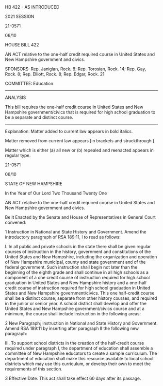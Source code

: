  HB 422 - AS INTRODUCED

 

 

2021 SESSION

 21-0571

 06/10

 

HOUSE BILL 422

 

AN ACT relative to the one-half credit required course in United States and New Hampshire government and civics.

 

SPONSORS: Rep. Janigian, Rock. 8; Rep. Torosian, Rock. 14; Rep. Gay, Rock. 8; Rep. Elliott, Rock. 8; Rep. Edgar, Rock. 21

 

COMMITTEE: Education

 

-----------------------------------------------------------------

 

ANALYSIS

 

 This bill requires the one-half credit course in United States and New Hampshire government/civics that is required for high school graduation to be a separate and distinct course.

 

- - - - - - - - - - - - - - - - - - - - - - - - - - - - - - - - - - - - - - - - - - - - - - - - - - - - - - - - - - - - - - - - - - - - - - - - - - - 

 

Explanation: Matter added to current law appears in bold italics.

 Matter removed from current law appears [in brackets and struckthrough.]

 Matter which is either (a) all new or (b) repealed and reenacted appears in regular type.

 21-0571

 06/10

 

STATE OF NEW HAMPSHIRE

 

In the Year of Our Lord Two Thousand Twenty One

 

AN ACT relative to the one-half credit required course in United States and New Hampshire government and civics.

 

Be it Enacted by the Senate and House of Representatives in General Court convened:

 

 1 Instruction in National and State History and Government. Amend the introductory paragraph of RSA 189:11, I to read as follows: 

 I. In all public and private schools in the state there shall be given regular courses of instruction in the history, government and constitutions of the United States and New Hampshire, including the organization and operation of New Hampshire municipal, county and state government and of the federal government. Such instruction shall begin not later than the beginning of the eighth grade and shall continue in all high schools as a component of a one credit course of instruction required for high school graduation in United States and New Hampshire history and a one-half credit course of instruction required for high school graduation in United States and New Hampshire government/civics. This one half-credit course shall be a distinct course, separate from other history courses, and required in the junior or senior year. A school district shall develop and offer the United States and New Hampshire government/civics course and at a minimum, the course shall include instruction in the following areas: 

 2 New Paragraph; Instruction in National and State History and Government. Amend RSA 189:11 by inserting after paragraph II the following new paragraph:

 III. To support school districts in the creation of the half-credit course required under paragraph I, the department of education shall assemble a committee of New Hampshire educators to create a sample curriculum. The department of education shall make this resource available to local school districts which may use this curriculum, or develop their own to meet the requirements of this section. 

 3 Effective Date. This act shall take effect 60 days after its passage. 

